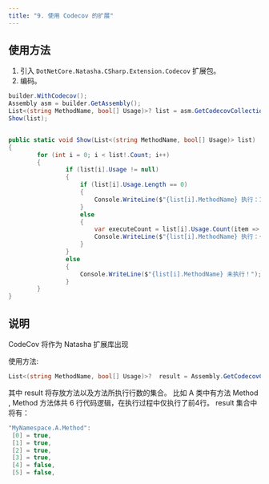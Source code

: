 ```yaml
---
title: "9. 使用 Codecov 的扩展"
---
```


## 使用方法

1. 引入 `DotNetCore.Natasha.CSharp.Extension.Codecov` 扩展包。
2. 编码。

```cs
builder.WithCodecov();
Assembly asm = builder.GetAssembly();
List<(string MethodName, bool[] Usage)>? list = asm.GetCodecovCollection();
Show(list);


public static void Show(List<(string MethodName, bool[] Usage)> list)
{
        for (int i = 0; i < list!.Count; i++)
        {
                if (list[i].Usage != null)
                {
                    if (list[i].Usage.Length == 0)
                    {
                        Console.WriteLine($"{list[i].MethodName} 执行：100%");
                    }
                    else
                    {
                        var executeCount = list[i].Usage.Count(item => item);
                        Console.WriteLine($"{list[i].MethodName} 执行：{((double)executeCount / list[i].Usage.Length).ToString("P")}");
                    }
                }
                else
                {
                    Console.WriteLine($"{list[i].MethodName} 未执行！");
                }
        }
}
```

## 说明

CodeCov 将作为 Natasha 扩展库出现 

使用方法:
```cs
List<(string MethodName, bool[] Usage)>?  result = Assembly.GetCodecovCollection();
```
其中 result  将存放方法以及方法所执行行数的集合。
比如 A 类中有方法 Method ,  Method 方法体共 6 行代码逻辑，在执行过程中仅执行了前4行。
result 集合中将有：

```cs
"MyNamespace.A.Method":
 [0] = true,
 [1] = true,
 [2] = true,
 [3] = true,
 [4] = false,
 [5] = false,
```

<br/>
<br/>
